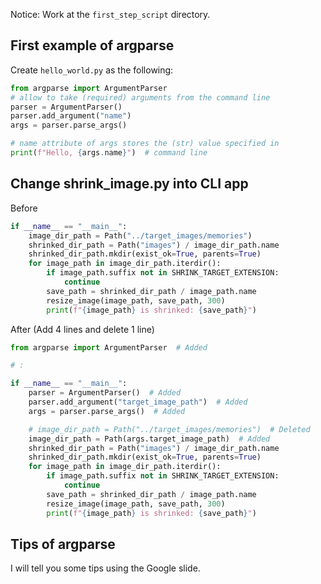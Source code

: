 Notice: Work at the `first_step_script` directory.

## First example of argparse

Create `hello_world.py` as the following:

```python
from argparse import ArgumentParser
# allow to take (required) arguments from the command line
parser = ArgumentParser()
parser.add_argument("name")
args = parser.parse_args()

# name attribute of args stores the (str) value specified in 
print(f"Hello, {args.name}")  # command line
```

## Change shrink_image.py into CLI app

Before

```python
if __name__ == "__main__":
    image_dir_path = Path("../target_images/memories")
    shrinked_dir_path = Path("images") / image_dir_path.name
    shrinked_dir_path.mkdir(exist_ok=True, parents=True)
    for image_path in image_dir_path.iterdir():
        if image_path.suffix not in SHRINK_TARGET_EXTENSION:
            continue
        save_path = shrinked_dir_path / image_path.name
        resize_image(image_path, save_path, 300)
        print(f"{image_path} is shrinked: {save_path}")
```

After (Add 4 lines and delete 1 line)

```python
from argparse import ArgumentParser  # Added

# :

if __name__ == "__main__":
    parser = ArgumentParser()  # Added
    parser.add_argument("target_image_path")  # Added
    args = parser.parse_args()  # Added

    # image_dir_path = Path("../target_images/memories")  # Deleted
    image_dir_path = Path(args.target_image_path)  # Added
    shrinked_dir_path = Path("images") / image_dir_path.name
    shrinked_dir_path.mkdir(exist_ok=True, parents=True)
    for image_path in image_dir_path.iterdir():
        if image_path.suffix not in SHRINK_TARGET_EXTENSION:
            continue
        save_path = shrinked_dir_path / image_path.name
        resize_image(image_path, save_path, 300)
        print(f"{image_path} is shrinked: {save_path}")
```

## Tips of argparse

I will tell you some tips using the Google slide.
